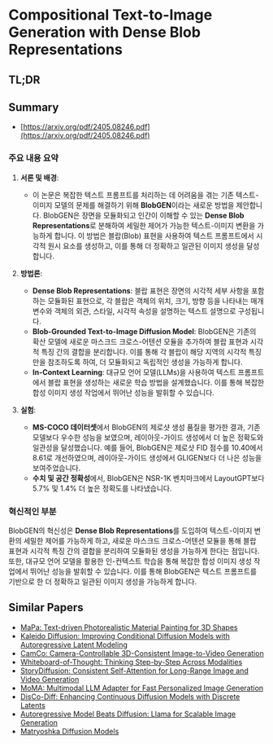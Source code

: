 # Compositional Text-to-Image Generation with Dense Blob Representations
## TL;DR
## Summary
- [https://arxiv.org/pdf/2405.08246.pdf](https://arxiv.org/pdf/2405.08246.pdf)

### 주요 내용 요약

1. **서론 및 배경**:
   - 이 논문은 복잡한 텍스트 프롬프트를 처리하는 데 어려움을 겪는 기존 텍스트-이미지 모델의 문제를 해결하기 위해 **BlobGEN**이라는 새로운 방법을 제안합니다. BlobGEN은 장면을 모듈화되고 인간이 이해할 수 있는 **Dense Blob Representations**로 분해하여 세밀한 제어가 가능한 텍스트-이미지 변환을 가능하게 합니다. 이 방법은 블랍(Blob) 표현을 사용하여 텍스트 프롬프트에서 시각적 원시 요소를 생성하고, 이를 통해 더 정확하고 일관된 이미지 생성을 달성합니다.

2. **방법론**:
   - **Dense Blob Representations**: 블랍 표현은 장면의 시각적 세부 사항을 포함하는 모듈화된 표현으로, 각 블랍은 객체의 위치, 크기, 방향 등을 나타내는 매개변수와 객체의 외관, 스타일, 시각적 속성을 설명하는 텍스트 설명으로 구성됩니다.
   - **Blob-Grounded Text-to-Image Diffusion Model**: BlobGEN은 기존의 확산 모델에 새로운 마스크드 크로스-어텐션 모듈을 추가하여 블랍 표현과 시각적 특징 간의 결합을 분리합니다. 이를 통해 각 블랍이 해당 지역의 시각적 특징만을 참조하도록 하여, 더 모듈화되고 독립적인 생성을 가능하게 합니다.
   - **In-Context Learning**: 대규모 언어 모델(LLMs)을 사용하여 텍스트 프롬프트에서 블랍 표현을 생성하는 새로운 학습 방법을 설계했습니다. 이를 통해 복잡한 합성 이미지 생성 작업에서 뛰어난 성능을 발휘할 수 있습니다.

3. **실험**:
   - **MS-COCO 데이터셋**에서 BlobGEN의 제로샷 생성 품질을 평가한 결과, 기존 모델보다 우수한 성능을 보였으며, 레이아웃-가이드 생성에서 더 높은 정확도와 일관성을 달성했습니다. 예를 들어, BlobGEN은 제로샷 FID 점수를 10.40에서 8.61로 개선하였으며, 레이아웃-가이드 생성에서 GLIGEN보다 더 나은 성능을 보여주었습니다.
   - **수치 및 공간 정확성**에서, BlobGEN은 NSR-1K 벤치마크에서 LayoutGPT보다 5.7% 및 1.4% 더 높은 정확도를 나타냈습니다.

### 혁신적인 부분
BlobGEN의 혁신성은 **Dense Blob Representations**를 도입하여 텍스트-이미지 변환의 세밀한 제어를 가능하게 하고, 새로운 마스크드 크로스-어텐션 모듈을 통해 블랍 표현과 시각적 특징 간의 결합을 분리하여 모듈화된 생성을 가능하게 한다는 점입니다. 또한, 대규모 언어 모델을 활용한 인-컨텍스트 학습을 통해 복잡한 합성 이미지 생성 작업에서 뛰어난 성능을 발휘할 수 있습니다. 이를 통해 BlobGEN은 텍스트 프롬프트를 기반으로 한 더 정확하고 일관된 이미지 생성을 가능하게 합니다.

## Similar Papers
- [MaPa: Text-driven Photorealistic Material Painting for 3D Shapes](2404.17569.md)
- [Kaleido Diffusion: Improving Conditional Diffusion Models with Autoregressive Latent Modeling](2405.21048.md)
- [CamCo: Camera-Controllable 3D-Consistent Image-to-Video Generation](2406.02509.md)
- [Whiteboard-of-Thought: Thinking Step-by-Step Across Modalities](2406.14562.md)
- [StoryDiffusion: Consistent Self-Attention for Long-Range Image and Video Generation](2405.01434.md)
- [MoMA: Multimodal LLM Adapter for Fast Personalized Image Generation](2404.05674.md)
- [DisCo-Diff: Enhancing Continuous Diffusion Models with Discrete Latents](2407.03300.md)
- [Autoregressive Model Beats Diffusion: Llama for Scalable Image Generation](2406.06525.md)
- [Matryoshka Diffusion Models](2310.15111.md)
